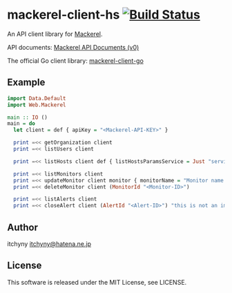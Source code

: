 # mackerel-client-hs [![Build Status](https://travis-ci.org/itchyny/mackerel-client-hs.png?branch=master)](https://travis-ci.org/itchyny/mackerel-client-hs)
An API client library for [Mackerel](https://mackerel.io).

API documents: [Mackerel API Documents (v0)](https://mackerel.io/api-docs/)

The official Go client library: [mackerel-client-go](https://github.com/mackerelio/mackerel-client-go)

## Example
```haskell
import Data.Default
import Web.Mackerel

main :: IO ()
main = do
  let client = def { apiKey = "<Mackerel-API-KEY>" }

  print =<< getOrganization client
  print =<< listUsers client

  print =<< listHosts client def { listHostsParamsService = Just "servicename", listHostsParamsRoles = ["role1", "role2"] }

  print =<< listMonitors client
  print =<< updateMonitor client monitor { monitorName = "Monitor name renamed" }
  print =<< deleteMonitor client (MonitorId "<Monitor-ID>")

  print =<< listAlerts client
  print =<< closeAlert client (AlertId "<Alert-ID>") "this is not an important alert"
```

## Author
itchyny <itchyny@hatena.ne.jp>

## License
This software is released under the MIT License, see LICENSE.
